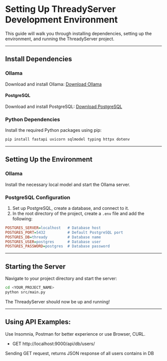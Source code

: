 # Setting Up ThreadyServer Development Environment

This guide will walk you through installing dependencies, setting up the environment, and running the ThreadyServer project.

---

## Install Dependencies

### Ollama

Download and install Ollama: [Download Ollama](https://ollama.com/)

#### PostgreSQL

Download and install PostgreSQL: [Download PostgreSQL](https://www.postgresql.org/download/)

### Python Dependencies

Install the required Python packages using pip:

```sh
pip install fastapi uvicorn sqlmodel typing httpx dotenv
```

---

## Setting Up the Environment

### Ollama

Install the necessary local model and start the Ollama server.

### PostgreSQL Configuration

1. Set up PostgreSQL, create a database, and connect to it.
2. In the root directory of the project, create a `.env` file and add the following:

```ini
POSTGRES_SERVER=localhost   # Database host
POSTGRES_PORT=5432          # Default PostgreSQL port
POSTGRES_DB=thready         # Database name
POSTGRES_USER=postgres      # Database user
POSTGRES_PASSWORD=postgres  # Database password
```

---

## Starting the Server

Navigate to your project directory and start the server:

```sh
cd <YOUR_PROJECT_NAME>
python src/main.py
```

The ThreadyServer should now be up and running!

---

## Using API Examples:

Use Insomnia, Postman for better experience or use Browser, CURL.

- GET http://localhost:9000/api/db/users/

Sending GET request, returns JSON response of all users contains in DB
